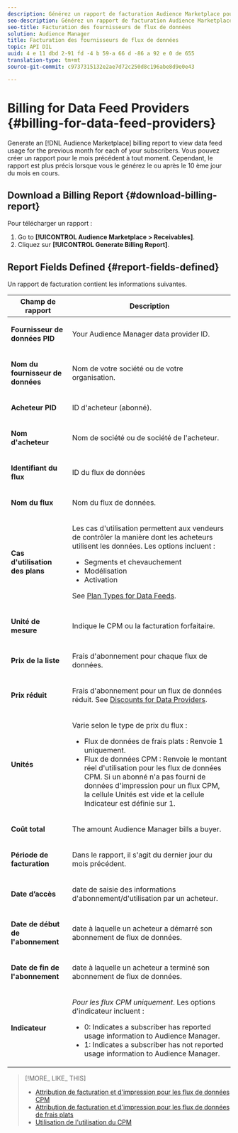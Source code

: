 ```yaml
---
description: Générez un rapport de facturation Audience Marketplace pour afficher l'utilisation du flux de données pour le mois précédent pour chacun de vos abonnés. Vous pouvez créer un rapport pour le mois précédent à tout moment. Cependant, le rapport est plus précis lorsque vous le générez le ou après le 10 ème jour du mois en cours.
seo-description: Générez un rapport de facturation Audience Marketplace pour afficher l'utilisation du flux de données pour le mois précédent pour chacun de vos abonnés. Vous pouvez créer un rapport pour le mois précédent à tout moment. Cependant, le rapport est plus précis lorsque vous le générez le ou après le 10 ème jour du mois en cours.
seo-title: Facturation des fournisseurs de flux de données
solution: Audience Manager
title: Facturation des fournisseurs de flux de données
topic: API DIL
uuid: 4 e 11 dbd 2-91 fd -4 b 59-a 66 d -86 a 92 e 0 de 655
translation-type: tm+mt
source-git-commit: c9737315132e2ae7d72c250d8c196abe8d9e0e43

---
```



# Billing for Data Feed Providers {#billing-for-data-feed-providers}

Generate an [!DNL Audience Marketplace] billing report to view data feed usage for the previous month for each of your subscribers. Vous pouvez créer un rapport pour le mois précédent à tout moment. Cependant, le rapport est plus précis lorsque vous le générez le ou après le 10 ème jour du mois en cours.

## Download a Billing Report {#download-billing-report}

Pour télécharger un rapport :

1. Go to **[!UICONTROL Audience Marketplace > Receivables]**.
1. Cliquez sur **[!UICONTROL Generate Billing Report]**.

## Report Fields Defined {#report-fields-defined}

Un rapport de facturation contient les informations suivantes.

<table id="table_B433D5059F6446068683E425B1D87520"> 
 <thead> 
  <tr> 
   <th colname="col1" class="entry"> Champ de rapport </th> 
   <th colname="col2" class="entry"> Description </th> 
  </tr> 
 </thead>
 <tbody> 
  <tr> 
   <td colname="col1"> <p><b><span class="uicontrol"> Fournisseur de données PID</span></b> </p> </td> 
   <td colname="col2"> <p>Your <span class="keyword"> Audience Manager</span> data provider ID. </p> </td> 
  </tr> 
  <tr> 
   <td colname="col1"> <p><b><span class="uicontrol"> Nom du fournisseur de données</span></b> </p> </td> 
   <td colname="col2"> <p>Nom de votre société ou de votre organisation. </p> </td> 
  </tr> 
  <tr> 
   <td colname="col1"> <p><b><span class="uicontrol"> Acheteur PID</span></b> </p> </td> 
   <td colname="col2"> <p>ID d'acheteur (abonné). </p> </td> 
  </tr> 
  <tr> 
   <td colname="col1"> <p><b><span class="uicontrol"> Nom d'acheteur</span></b> </p> </td> 
   <td colname="col2"> <p>Nom de société ou de société de l'acheteur. </p> </td> 
  </tr> 
  <tr> 
   <td colname="col1"> <p><b><span class="uicontrol"> Identifiant du flux</span></b> </p> </td> 
   <td colname="col2"> <p>ID du flux de données </p> </td> 
  </tr> 
  <tr> 
   <td colname="col1"> <p><b><span class="uicontrol"> Nom du flux</span></b> </p> </td> 
   <td colname="col2"> <p>Nom du flux de données. </p> </td> 
  </tr> 
  <tr> 
   <td colname="col1"> <p><b><span class="uicontrol"> Cas d'utilisation des plans</span></b> </p> </td> 
   <td colname="col2"> <p>Les cas d'utilisation permettent aux vendeurs de contrôler la manière dont les acheteurs utilisent les données. Les options incluent : </p> 
    <ul id="ul_8230A93B5DCE4C10B025D3C761F72CEF"> 
     <li id="li_3400C6475F6D43D7AF54D9A0ED9C09E0">Segments et chevauchement </li> 
     <li id="li_65DFEF1EA6C341ACB5B72FF629F10AFC">Modélisation </li> 
     <li id="li_B84935B93ADE4D299732CE7E099DF7B3">Activation </li> 
    </ul> <p>See <a href="../../../features/audience-marketplace/marketplace-data-providers/marketplace-create-manage-feeds.md#plan-types"> Plan Types for Data Feeds</a>. </p> </td> 
  </tr> 
  <tr> 
   <td colname="col1"> <p><b><span class="uicontrol"> Unité de mesure</span></b> </p> </td> 
   <td colname="col2"> <p>Indique le CPM ou la facturation forfaitaire. </p> </td> 
  </tr> 
  <tr> 
   <td colname="col1"> <p><b><span class="uicontrol"> Prix de la liste</span></b> </p> </td> 
   <td colname="col2"> <p>Frais d'abonnement pour chaque flux de données. </p> </td> 
  </tr> 
  <tr> 
   <td colname="col1"> <p><b><span class="uicontrol"> Prix réduit</span></b> </p> </td> 
   <td colname="col2"> <p>Frais d'abonnement pour un flux de données réduit. See <a href="../../../features/audience-marketplace/marketplace-data-providers/marketplace-create-manage-feeds.md#discounts"> Discounts for Data Providers</a>. </p> </td> 
  </tr> 
  <tr> 
   <td colname="col1"> <p><b><span class="uicontrol"> Unités</span></b> </p> </td> 
   <td colname="col2"> <p>Varie selon le type de prix du flux : </p> 
    <ul id="ul_01550B436EEE4FBC8C9945E08E3CE2C6"> 
     <li id="li_C589F6A751AB407E853AC6F726A47F14">Flux de données de frais plats : Renvoie 1 uniquement. </li> 
     <li id="li_F93F8AEB2D8C45BFA0305E7808AFF848">Flux de données CPM : Renvoie le montant réel d'utilisation pour les flux de données CPM. Si un abonné n'a pas fourni de données d'impression pour un flux CPM, la cellule Unités est vide et la cellule Indicateur est définie sur 1. </li> 
    </ul> </td> 
  </tr> 
  <tr> 
   <td colname="col1"> <p><b><span class="uicontrol"> Coût total</span></b> </p> </td> 
   <td colname="col2"> <p>The amount <span class="keyword"> Audience Manager</span> bills a buyer. </p> </td> 
  </tr> 
  <tr> 
   <td colname="col1"> <p><b><span class="uicontrol"> Période de facturation</span></b> </p> </td> 
   <td colname="col2"> <p> Dans le rapport, il s'agit du dernier jour du mois précédent. </p> </td> 
  </tr> 
  <tr> 
   <td colname="col1"> <p><b><span class="uicontrol"> Date d’accès</span></b> </p> </td> 
   <td colname="col2"> <p>date de saisie des informations d'abonnement/d'utilisation par un acheteur. </p> </td> 
  </tr> 
  <tr> 
   <td colname="col1"> <p><b><span class="uicontrol"> Date de début de l'abonnement</span></b> </p> </td> 
   <td colname="col2"> <p>date à laquelle un acheteur a démarré son abonnement de flux de données. </p> </td> 
  </tr> 
  <tr> 
   <td colname="col1"> <p><b><span class="uicontrol"> Date de fin de l'abonnement</span></b> </p> </td> 
   <td colname="col2"> <p>date à laquelle un acheteur a terminé son abonnement de flux de données. </p> </td> 
  </tr> 
  <tr> 
   <td colname="col1"> <p><b><span class="uicontrol"> Indicateur</span></b> </p> </td> 
   <td colname="col2"> <p> <i>Pour les flux CPM uniquement</i>. Les options d'indicateur incluent : </p> 
    <ul id="ul_509BC73B754A43299F8D719AB0805ABD"> 
     <li id="li_AB35E33B68EC49A187495DF6B9D86563">0: Indicates a subscriber has reported usage information to <span class="keyword"> Audience Manager</span>. </li> 
     <li id="li_2E4871B127A84EC586A9F3659F52D67E">1: Indicates a subscriber has not reported usage information to <span class="keyword"> Audience Manager</span>. </li> 
    </ul> </td> 
  </tr> 
 </tbody> 
</table>

>[!MORE_ LIKE_ THIS]
>
>* [Attribution de facturation et d&#39;impression pour les flux de données CPM](../../../features/audience-marketplace/marketplace-data-buyers/marketplace-buyer-billing.md#cost-attribution)
>* [Attribution de facturation et d&#39;impression pour les flux de données de frais plats](../../../features/audience-marketplace/marketplace-data-buyers/marketplace-buyer-billing.md)
>* [Utilisation de l&#39;utilisation du CPM](../../../features/audience-marketplace/marketplace-data-buyers/marketplace-buyer-billing.md#report-cpm-usage)

